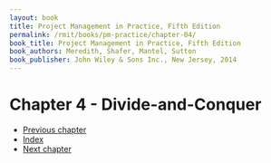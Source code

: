 ```yaml
---
layout: book
title: Project Management in Practice, Fifth Edition
permalink: /rmit/books/pm-practice/chapter-04/
book_title: Project Management in Practice, Fifth Edition
book_authors: Meredith, Shafer, Mantel, Sutton
book_publisher: John Wiley & Sons Inc., New Jersey, 2014
---
```


# Chapter 4 - Divide-and-Conquer



<nav class="nav-chapters">
    <ul>
        <li class="prev-chapter"><a href="../chapter-03/">Previous chapter</a></li>
        <li class="index"><a href="../index.html">Index</a></li>
        <li class="next-chapter"><a href="../chapter-05/">Next chapter</a></li>
    </ul>
</nav>
